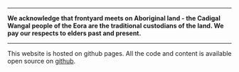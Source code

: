 ______

**We acknowledge that frontyard meets on Aboriginal land - the Cadigal Wangal people of the Eora are the traditional custodians of the land. We pay our respects to elders past and present.**

______

This website is hosted on github pages. 
All the code and content is available open source on [github](https://github.com/frontyardprojects/frontyardprojects.github.io).
